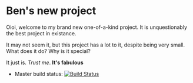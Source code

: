 # Ben's new project
Oioi, welcome to my brand new one-of-a-kind project. It is unquestionably the best project in existance.

It may not seem it, but this project has a lot to it, despite being very small. What does it do? Why is it special?

It just is. *Trust me*. __It's fabulous__

- Master build status: [![Build Status](https://travis-ci.org/dodo721/sem.svg?branch=master)](https://travis-ci.org/dodo721/sem)